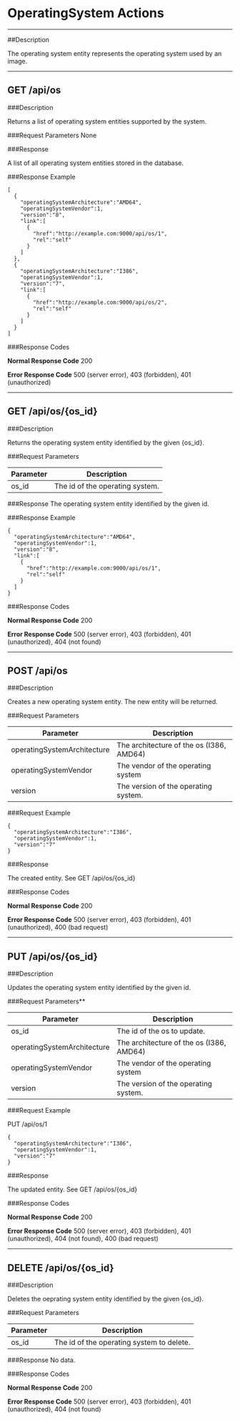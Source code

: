 ﻿# OperatingSystem Actions
***

##Description

The operating system entity represents the operating system used by an image.

***

## GET /api/os

###Description

Returns a list of operating system entities supported by the system.

###Request Parameters
None

###Response

A list of all operating system entities stored in the database.

###Response Example

```
[
  {
    "operatingSystemArchitecture":"AMD64",
    "operatingSystemVendor":1,
    "version":"8",
    "link":[
      {
        "href":"http://example.com:9000/api/os/1",
        "rel":"self"
      }
    ]
  },
  {
    "operatingSystemArchitecture":"I386",
    "operatingSystemVendor":1,
    "version":"7",
    "link":[
      {
        "href":"http://example.com:9000/api/os/2",
        "rel":"self"
      }
    ]
  }
]
```

###Response Codes

**Normal Response Code** 200

**Error Response Code** 500 (server error), 403 (forbidden), 401 (unauthorized)

***

## GET /api/os/{os_id}

###Description

Returns the operating system entity identified by the given {os_id}.

###Request Parameters

Parameter        | Description
---------------- | -------------
os_id            | The id of the operating system.



###Response
The operating system entity identified by the given id.

###Response Example

```
{
  "operatingSystemArchitecture":"AMD64",
  "operatingSystemVendor":1,
  "version":"8",
  "link":[
    {
      "href":"http://example.com:9000/api/os/1",
      "rel":"self"
    }
  ]
}
```

###Response Codes

**Normal Response Code** 200

**Error Response Code** 500 (server error), 403 (forbidden), 401 (unauthorized), 404 (not found)

***

## POST /api/os

###Description

Creates a new operating system entity. The new entity will be returned.

###Request Parameters

Parameter                   | Description
--------------------------- | ---------------------------------
operatingSystemArchitecture | The architecture of the os (I386, AMD64)
operatingSystemVendor       | The vendor of the operating system
version                     | The version of the operating system.

###Request Example

```
{
  "operatingSystemArchitecture":"I386",
  "operatingSystemVendor":1,
  "version":"7"
}
```

###Response

The created entity. See GET /api/os/{os_id}

###Response Codes

**Normal Response Code** 200

**Error Response Code** 500 (server error), 403 (forbidden), 401 (unauthorized), 400 (bad request)

***

## PUT /api/os/{os_id}

###Description

Updates the operating system entity identified by the given id.

###Request Parameters** 

Parameter                   | Description
--------------------------- | -----------------------------------------
os_id                       | The id of the os to update.
operatingSystemArchitecture | The architecture of the os (I386, AMD64)
operatingSystemVendor       | The vendor of the operating system
version                     | The version of the operating system.

###Request Example

PUT /api/os/1

```
{
  "operatingSystemArchitecture":"I386",
  "operatingSystemVendor":1,
  "version":"7"
}
```
###Response

The updated entity. See GET /api/os/{os_id}

###Response Codes

**Normal Response Code** 200

**Error Response Code** 500 (server error), 403 (forbidden), 401 (unauthorized), 404 (not found), 400 (bad request)

***

## DELETE /api/os/{os_id}

###Description

Deletes the oeprating system entity identified by the given {os_id}.

###Request Parameters 

Parameter       | Description
-------------   | -------------
os_id           | The id of the operating system to delete.


###Response
No data.

###Response Codes

**Normal Response Code** 200

**Error Response Code** 500 (server error), 403 (forbidden), 401 (unauthorized), 404 (not found)